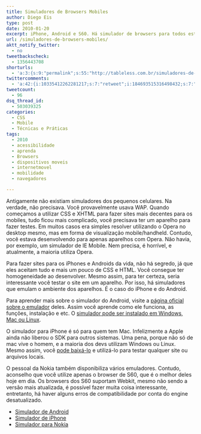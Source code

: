 ```yaml
---
title: Simuladores de Browsers Mobiles
author: Diego Eis
type: post
date: 2010-01-20
excerpt: iPhone, Android e S60. Há simulador de browsers para todos estes smartphones. Versionar sites para mobiles nunca foi tão fácil.
url: /simuladores-de-browsers-mobiles/
aktt_notify_twitter:
  - no
tweetbackscheck:
  - 1356443708
shorturls:
  - 'a:3:{s:9:"permalink";s:55:"http://tableless.com.br/simuladores-de-browsers-mobiles";s:7:"tinyurl";s:26:"http://tinyurl.com/3n3b9gc";s:4:"isgd";s:19:"http://is.gd/HSD2DV";}'
twittercomments:
  - 'a:42:{i:10335412262281217;s:7:"retweet";i:184693515316498432;s:7:"retweet";i:184681328464244738;s:7:"retweet";i:184679181660078081;s:7:"retweet";i:184678385904140288;s:7:"retweet";i:184674060893044736;s:7:"retweet";i:184672445272293376;s:7:"retweet";i:196539758376255488;s:7:"retweet";i:195644150601875456;s:7:"retweet";i:195615368297984001;s:7:"retweet";i:195569980773908480;s:7:"retweet";i:195546335338954752;s:7:"retweet";i:195543283953442816;s:7:"retweet";i:195543280656715776;s:7:"retweet";i:205090406650753024;s:7:"retweet";i:204968626212704257;s:7:"retweet";i:204968554716602368;s:7:"retweet";i:204967911440384002;s:7:"retweet";i:204967392814706688;s:7:"retweet";i:223972944039256065;s:7:"retweet";i:223854653316669440;s:7:"retweet";i:223812665989005312;s:7:"retweet";i:223812279198691328;s:7:"retweet";i:223809509628448769;s:7:"retweet";i:236461027045289986;s:7:"retweet";i:236459889055105024;s:7:"retweet";i:236159713778221056;s:7:"retweet";i:236146713017081856;s:7:"retweet";i:236135711160537088;s:7:"retweet";i:236132182756827136;s:7:"retweet";i:236131157421461505;s:7:"retweet";i:250641466819485696;s:7:"retweet";i:250636099330912256;s:7:"retweet";i:250632136938385409;s:7:"retweet";i:250631738102013952;s:7:"retweet";i:263802113300234241;s:7:"retweet";i:263701011384905728;s:7:"retweet";i:263678322242895872;s:7:"retweet";i:263675995079462912;s:7:"retweet";i:263674337641512961;s:7:"retweet";i:263673666481557504;s:7:"retweet";i:263672358735323136;s:7:"retweet";}'
tweetcount:
  - 96
dsq_thread_id:
  - 503039325
categories:
  - CSS
  - Mobile
  - Técnicas e Práticas
tags:
  - 2010
  - acessibilidade
  - aprenda
  - Browsers
  - dispositivos moveis
  - internetmovel
  - mobilidade
  - navegadores

---
```

Antigamente não existiam simuladores dos pequenos celulares. Na verdade, não precisava. Você provavelmente usava WAP. Quando começamos a utilizar CSS e XHTML para fazer sites mais decentes para os mobiles, tudo ficou mais complicado, você precisava ter um aparelho para fazer testes. Em muitos casos era simples resolver utilizando o Opera no desktop mesmo, mas em forma de visualização mobile/handheld. Contudo, você estava desenvolvendo para apenas aparelhos com Opera. Não havia, por exemplo, um simulador de IE Mobile. Nem precisa, é horrível, e atualmente, a maioria utiliza Opera.

Para fazer sites para os iPhones e Androids da vida, não há segredo, já que eles aceitam tudo e mais um pouco de CSS e HTML. Você consegue ter homogeneidade ao desenvolver. Mesmo assim, para ter certeza, seria interessante você testar o site em um aparelho. Por isso, há simuladores que emulam o ambiente dos aparelhos. É o caso do iPhone e do Android.

Para aprender mais sobre o simulador do Android, visite a [página oficial sobre o emulador][1] deles. Assim você aprende como ele funciona, as funções, instalação e etc. O [simulador pode ser instalado em Windows, Mac ou Linux][2]. 

O simulador para iPhone é só para quem tem Mac. Infelizmente a Apple ainda não liberou o SDK para outros sistemas. Uma pena, porque não só de mac vive o homem, e a maioria dos devs utilizam Windows ou Linux. Mesmo assim, você [pode baixá-lo][3] e utilizá-lo para testar qualquer site ou arquivos locais.

O pessoal da Nokia também disponibiliza vários emuladores. Contudo, aconselho que você utilize apenas o browser de S60, que é o melhor deles hoje em dia. Os browsers dos S60 suportam Webkit, mesmo não sendo a versão mais atualizada, é possível fazer muita coisa interessante, entretanto, há haver alguns erros de compatibilidade por conta do engine desatualizado.

  * [Simulador de Android][2]
  * [Simulador de iPhone][3]
  * [Simulador para Nokia][4]

 [1]: http://developer.android.com/guide/developing/tools/emulator.html
 [2]: http://developer.android.com/sdk/index.html
 [3]: http://developer.apple.com/iphone/program/sdk/
 [4]: http://www.forum.nokia.com/info/sw.nokia.com/id/db2c69a2-4066-46ff-81c4-caac8872a7c5/NMB40_install.zip.html